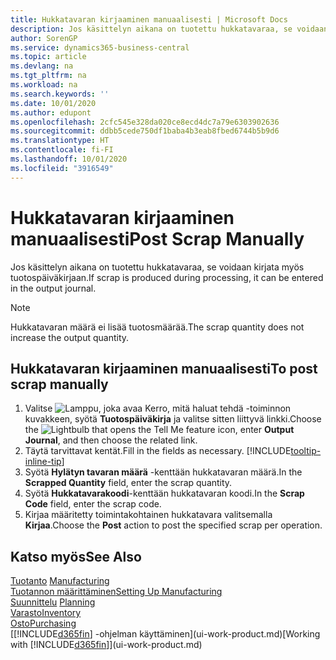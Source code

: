 ```yaml
---
title: Hukkatavaran kirjaaminen manuaalisesti | Microsoft Docs
description: Jos käsittelyn aikana on tuotettu hukkatavaraa, se voidaan syöttää myös tuotospäiväkirjaan. Huomaa, että hukkatavaran määrä ei lisää tuotosmäärää.
author: SorenGP
ms.service: dynamics365-business-central
ms.topic: article
ms.devlang: na
ms.tgt_pltfrm: na
ms.workload: na
ms.search.keywords: ''
ms.date: 10/01/2020
ms.author: edupont
ms.openlocfilehash: 2cfc545e328da020ce8ecd4dc7a79e6303902636
ms.sourcegitcommit: ddbb5cede750df1baba4b3eab8fbed6744b5b9d6
ms.translationtype: HT
ms.contentlocale: fi-FI
ms.lasthandoff: 10/01/2020
ms.locfileid: "3916549"
---
```

# <a name="post-scrap-manually"></a><span data-ttu-id="10b31-104">Hukkatavaran kirjaaminen manuaalisesti</span><span class="sxs-lookup"><span data-stu-id="10b31-104">Post Scrap Manually</span></span>
<span data-ttu-id="10b31-105">Jos käsittelyn aikana on tuotettu hukkatavaraa, se voidaan kirjata myös tuotospäiväkirjaan.</span><span class="sxs-lookup"><span data-stu-id="10b31-105">If scrap is produced during processing, it can be entered in the output journal.</span></span> 

> [!NOTE]
> <span data-ttu-id="10b31-106">Hukkatavaran määrä ei lisää tuotosmäärää.</span><span class="sxs-lookup"><span data-stu-id="10b31-106">The scrap quantity does not increase the output quantity.</span></span>  

## <a name="to-post-scrap-manually"></a><span data-ttu-id="10b31-107">Hukkatavaran kirjaaminen manuaalisesti</span><span class="sxs-lookup"><span data-stu-id="10b31-107">To post scrap manually</span></span>  
1. <span data-ttu-id="10b31-108">Valitse ![Lamppu, joka avaa Kerro, mitä haluat tehdä -toiminnon](media/ui-search/search_small.png "Kerro, mitä haluat tehdä") kuvakkeen, syötä **Tuotospäiväkirja** ja valitse sitten liittyvä linkki.</span><span class="sxs-lookup"><span data-stu-id="10b31-108">Choose the ![Lightbulb that opens the Tell Me feature](media/ui-search/search_small.png "Tell me what you want to do") icon, enter **Output Journal**, and then choose the related link.</span></span>  
2. <span data-ttu-id="10b31-109">Täytä tarvittavat kentät.</span><span class="sxs-lookup"><span data-stu-id="10b31-109">Fill in the fields as necessary.</span></span> [!INCLUDE[tooltip-inline-tip](includes/tooltip-inline-tip_md.md)]  
3. <span data-ttu-id="10b31-110">Syötä **Hylätyn tavaran määrä** -kenttään hukkatavaran määrä.</span><span class="sxs-lookup"><span data-stu-id="10b31-110">In the **Scrapped Quantity** field, enter the scrap quantity.</span></span>  
4. <span data-ttu-id="10b31-111">Syötä **Hukkatavarakoodi**-kenttään hukkatavaran koodi.</span><span class="sxs-lookup"><span data-stu-id="10b31-111">In the **Scrap Code** field, enter the scrap code.</span></span>  
5. <span data-ttu-id="10b31-112">Kirjaa määritetty toimintakohtainen hukkatavara valitsemalla **Kirjaa**.</span><span class="sxs-lookup"><span data-stu-id="10b31-112">Choose the **Post** action to post the specified scrap per operation.</span></span>  

## <a name="see-also"></a><span data-ttu-id="10b31-113">Katso myös</span><span class="sxs-lookup"><span data-stu-id="10b31-113">See Also</span></span>  
<span data-ttu-id="10b31-114">[Tuotanto](production-manage-manufacturing.md)  </span><span class="sxs-lookup"><span data-stu-id="10b31-114">[Manufacturing](production-manage-manufacturing.md)  </span></span>  
[<span data-ttu-id="10b31-115">Tuotannon määrittäminen</span><span class="sxs-lookup"><span data-stu-id="10b31-115">Setting Up Manufacturing</span></span>](production-configure-production-processes.md)  
<span data-ttu-id="10b31-116">[Suunnittelu](production-planning.md)    </span><span class="sxs-lookup"><span data-stu-id="10b31-116">[Planning](production-planning.md)    </span></span>  
[<span data-ttu-id="10b31-117">Varasto</span><span class="sxs-lookup"><span data-stu-id="10b31-117">Inventory</span></span>](inventory-manage-inventory.md)  
[<span data-ttu-id="10b31-118">Osto</span><span class="sxs-lookup"><span data-stu-id="10b31-118">Purchasing</span></span>](purchasing-manage-purchasing.md)  
<span data-ttu-id="10b31-119">[[!INCLUDE[d365fin](includes/d365fin_md.md)] -ohjelman käyttäminen](ui-work-product.md)</span><span class="sxs-lookup"><span data-stu-id="10b31-119">[Working with [!INCLUDE[d365fin](includes/d365fin_md.md)]](ui-work-product.md)</span></span>
